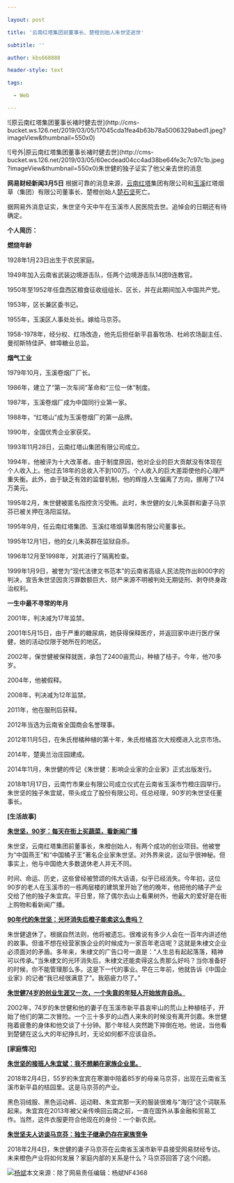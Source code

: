---
layout: post
title: '云南红塔集团前董事长、楚橙创始人朱世坚逝世'
subtitle: ''
author: kbs668888
header-style: text
tags:
  - Web
---
![原云南红塔集团董事长褚时健去世](http://cms-
bucket.ws.126.net/2019/03/05/17045cda1fea4b63b78a5006329abed1.jpeg?imageView&thumbnail=550x0)

![号外|原云南红塔集团董事长褚时健去世](http://cms-
bucket.ws.126.net/2019/03/05/60ecdead04cc4ad38be64fe3c7c97c1b.jpeg?imageView&thumbnail=550x0)朱世健的独子证实了他父亲去世的消息

 **网易财经新闻3月5日** 根据可靠的消息来源，[云南](/keywords/4/9/4e915357/1.html
"云南")[红塔](/keywords/7/a/7ea25854/1.html
"红塔")集团有限公司和[玉溪](/keywords/7/8/73896eaa/1.html
"玉溪")红塔烟草（集团）有限公司董事长、楚橙创始人[楚石坚](/keywords/8/1/891a65f65065/1.html "褚时健")死亡。

据网易外消息证实，朱世坚今天中午在玉溪市人民医院去世。追悼会的日期还有待确定。

 **个人简历：**

 **燃烧年龄**

1928年1月23日出生于农民家庭。

1949年加入云南省武装边境游击队，任两个边境游击队14团9连教官。

1950年至1952年任盘西区粮食征收组组长、区长，并在此期间加入中国共产党。

1953年，区长兼区委书记。

1955年，玉溪区人事处处长。嫁给马京芬。

1958-1978年，经分权、红场改造，他先后担任新平县畜牧场、杜岭农场副主任、曼彻斯特佳萨、蚌埠糖业总监。

 **烟气工业**

1979年10月，玉溪卷烟厂厂长。

1986年，建立了“第一次车间”革命和“三位一体”制度。

1987年，玉溪卷烟厂成为中国同行业第一家。

1988年，“红塔山”成为玉溪卷烟厂的第一品牌。

1990年，全国优秀企业家获奖。

1993年11月28日，云南红塔山集团有限公司成立。

1994年，他被评为十大改革者。由于制度原因，他对企业的巨大贡献没有体现在个人收入上。他过去18年的总收入不到100万。个人收入的巨大差距使他的心理严重失衡。此外，由于缺乏有效的监督机制，他的辉煌人生偏离了方向，挪用了174万美元。

1995年2月，朱世健被匿名指控贪污受贿。此时，朱世健的女儿朱英群和妻子马京芬已被关押在洛阳监狱。

1995年9月，任云南红塔集团、玉溪红塔烟草集团有限公司董事长。

1995年12月1日，他的女儿朱英群在监狱自杀。

1996年12月至1998年，对其进行了隔离检查。

1999年1月9日，被誉为“现代法律文书范本”的云南省高级人民法院作出8000字的判决，宣告朱世坚因贪污罪数额巨大、财产来源不明被判处无期徒刑、剥夺终身政治权利。

 **一生中最不寻常的年月**

2001年，判决减为17年监禁。

2001年5月15日，由于严重的糖尿病，她获得保释医疗，并返回家中进行医疗保健，她的活动仅限于她所在的地区。

2002年，保世健被保释就医，承包了2400亩荒山，种植了桔子。今年，他70多岁。

2004年，他被假释。

2008年，判决减为12年监禁。

2011年，他在服刑后获释。

2012年当选为云南省全国商会名誉理事。

2012年11月5日，在朱氏柑橘种植的第十年，朱氏柑橘首次大规模进入北京市场。

2014年，楚奥兰治庄园建成。

2014年11月，朱世健的传记《朱世健：影响企业家的企业家》正式出版发行。

2018年1月17日，云南竹市果业有限公司成立仪式在云南省玉溪市竹橙庄园举行。朱世坚的独子朱宜斌，带头成立了股份有限公司，任总经理，90岁的朱世坚任董事长。

 **[生活故事]**

[
**朱世坚，90岁：每天在街上买蔬菜，看新闻广播**](http://money.163.com/18/0517/11/DI0M2L9S00259ARN.html)

朱世坚，云南红塔集团前董事长，朱橙创始人，有两个成功的创业项目。他被誉为“中国燕王”和“中国橘子王”著名企业家朱世坚。对外界来说，这似乎很神秘。但事实上，他与中国绝大多数退休老人并无不同。

时间、命运、历史，这些曾经被赞颂的伟大话语，似乎已经消失。今年初，这位90岁的老人在玉溪市的一栋两层楼的建筑里开始了他的晚年，他把他的橘子产业交给了他的独子朱宜宾。平日里，除了偶尔去山上看果树外，他最大的爱好是在街上购物和看新闻广播。

[
**90年代的朱世坚：光环消失后橙子能卖这么贵吗？**](http://money.163.com/18/0131/10/D9FJHTUF002580T4.html)

朱世健退休了。根据自然法则，他将被遗忘。很难说有多少人会在一百年内讲述他的故事。但谁不想在经营家族企业的时候成为一家百年老店呢？这就是朱棣文企业必须面对的矛盾。多年来，朱棣文的广告口号一直是：“人生总有起起落落，精神可以传承。”当朱棣文的光环消失后，朱棣文还能卖得这么贵那么好吗？当你准备好的时候，你不能管理那么多。这是下一代的事业。早在三年前，他就告诉《中国企业家》的记者“我已经很满意了”。我筋疲力尽了。”

[
**朱世健74岁的创业生涯又一次，一个失意的年轻人开始放弃自杀。**](http://money.163.com/18/0426/11/DGAINTMQ002580T4.html)

2002年，74岁的朱世健和他的妻子在玉溪市新平县哀牢山的荒山上种植桔子，开始了他们的第二次冒险。一个三十多岁的山西人来朱的时候没有离开剑嘉。朱世健拖着疲惫的身体和他交谈了十分钟。那个年轻人突然跪下摔倒在地。他说，当他看到楚健在这么大的年纪挣扎时，无论如何都不应该自杀。

 **[家庭情况]**

[
**朱世坚的接班人朱宜斌：我不想躺在家族企业里。**](http://money.163.com/18/0212/07/DAE8OKMP002580PL.html)

2018年2月4日，55岁的朱宜宾在寒潮中陪着85岁的母亲马京芬，出现在云南省玉溪市新平县的桔园里。这是马京芬的产业。

黑色羽绒服、黑色运动裤、运动鞋、朱宜宾那一天的服装很难与“海归”这个词联系起来。朱宜宾在2013年被父亲传唤回云南之前，一直在国外从事金融和贸易工作。当然，这件衣服更符合他现在的身份：一个新农民。

[
**朱世坚夫人访谈马京芬：独生子继承仍存在家族竞争**](http://money.163.com/18/0212/20/DAFJEA5G00258105.html)

2018年2月4日，朱世健的妻子马京芬在云南省玉溪市新平县接受网易财经专访。未来橙色产业将如何发展？家庭内部的关系是什么？马京芬回答了这个问题。

[![杨斌](http://static.ws.126.net/cnews/css13/img/end_money.png)](http://money.163.com/)本文来源：除了网易责任编辑：杨斌NF4368

